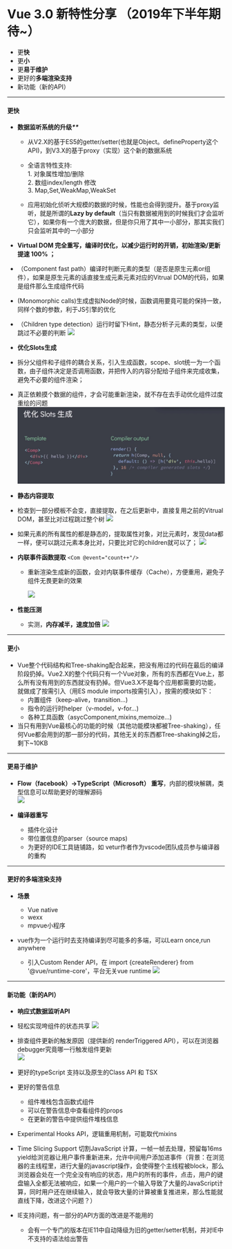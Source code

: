 # Vue 3.0 新特性分享  （2019年下半年期待~）

* 更**快**
* 更**小**
* 更**易于维护**
* 更好的**多端渲染支持**
* 新功能（新的API）

---

#### 更**快**

* **数据监听系统的升级**_**\*\***_

  * 从V2.X的基于ES5的getter/setter\(也就是Object。defineProperty这个API\)，到V3.X的基于proxy（实现）这个新的数据系统
  * 全语言特性支持:  
        1. 对象属性增加/删除  
        2. 数组index/length 修改  
        3. Map,Set,WeakMap,WeakSet

  * 应用初始化侦听大规模的数据的时候，性能也会得到提升。基于proxy监听，就是所谓的**Lazy by default**（当只有数据被用到的时候我们才会监听它），如果你有一个庞大的数据，但是你只用了其中一小部分，那其实我们只会监听其中的一小部分

* **Virtual DOM 完全重写，编译时优化，以减少运行时的开销，初始渲染/更新提速 100% ；**

* （Component fast path）编译时判断元素的类型（是否是原生元素or组件），如果是原生元素的话直接生成元素元素对应的Vitrual DOM的代码，如果是组件那么生成组件代码
* \(Monomorphic calls\)生成虚拟Node的时候，函数调用要竟可能的保持一致，同样个数的参数，利于JS引擎的优化
* （Children type detection）运行时留下Hint，静态分析子元素的类型，以便跳过不必要的判断
  ![](/assets/z1.png)

* **优化Slots生成**

* 拆分父组件和子组件的耦合关系，引入生成函数，scope、slot统一为一个函数，由子组件决定是否调用函数，并把传入的内容分配给子组件来完成收集，避免不必要的组件渲染；
* 真正依赖摸个数据的组件，才会可能重新渲染，就不存在去手动优化组件过度重绘的问题
  ![](/assets/z2.png)

* **静态内容提取**

* 检查到一部分模板不会变，直接提取，在之后更新中，直接复用之前的Vitrual DOM，甚至比对过程跳过整个树 
  ![](/assets/z3.png)
* 如果元素的所有属性的都是静态的，提取属性对象，对比元素时，发现data都一样，便可以跳过元素本身比对，只要比对它的children就可以了；
  ![](/assets/z4.png)

* **内联事件函数提取**   `<Com @event="count++"/>`

  * 重新渲染生成新的函数，会对内联事件缓存（Cache），方便重用，避免子组件无畏更新的效果

    ![](/assets/z.png)

* **性能压测**
  * 实测，**内存减半，速度加倍**
    ![](/assets/z6.png)

---

#### 更**小**

* Vue整个代码结构和Tree-shaking配合起来，把没有用过的代码在最后的编译阶段扔掉。Vue2.X的整个代码只有一个Vue对象，所有的东西都在Vue上，那么所有没有用到的东西就没有扔掉。但Vue3.X不是每个应用都需要的功能，就做成了按需引入（用ES module imports按需引入），按需的模块如下：
  * 内置组件（keep-alive，transition...\)
  * 指令的运行时helper（v-model，v-for...\)
  * 各种工具函数（asycComponent,mixins,memoize...\)
* 当只有用到Vue最核心的功能的时候（其他功能模块都被Tree-shaking），任何Vue都会用到的那一部分的代码，其他无关的东西都Tree-shaking掉之后，剩下~10KB 

---

#### 更**易于维护**

* **Flow（facebook）-&gt;TypeScript（Microsoft） 重写**，内部的模块解耦，类型信息可以帮助更好的理解源码  
  ![](/assets/z8.png)

* **编译器重写**

  * 插件化设计
  * 带位置信息的parser（source maps\)
  * 为更好的IDE工具链铺路，如 vetur作者作为vscode团队成员参与编译器的重构

---

#### 更好的**多端渲染支持**

* **场景**
  * Vue native
  * wexx
  * mpvue小程序

* vue作为一个运行时去支持编译到尽可能多的多端，可以Learn once,run anywhere
  * 引入Custom Render API，在 import {createRenderer} from '@vue/runtime-core'，平台无关vue runtime
    ![](/assets/z9.png)

---

#### 新功能（新的API）

* **响应式数据监听API**

* 轻松实现垮组件的状态共享
  ![](/assets/z10.png)

* 排查组件更新的触发原因（提供新的 renderTriggered API），可以在浏览器debugger究竟哪一行触发组件更新  
  ![](/assets/z11.png)

* 更好的typeScript 支持以及原生的Class API 和 TSX

* 更好的警告信息

  * 组件堆栈包含函数式组件
  * 可以在警告信息中查看组件的props
  * 在更新的警告中提供组件堆栈信息

* Experimental Hooks API，逻辑重用机制，可能取代mixins

* Time Slicing Support 切割JavaScript 计算，一帧一帧去处理，预留每16ms yield给浏览器让用户事件重新进来，允许中间用户添加进事件（背景：在浏览器的主线程里，进行大量的javascript操作，会使得整个主线程被block，那么浏览器会处在一个完全没有响应的状态，用户的所有的事件，点击，用户的键盘输入全都无法被响应，如果一个用户的一个输入导致了大量的JavaScript计算，同时用户还在继续输入，就会导致大量的计算被重复推进来，那么性能就直线下降，改进这个问题？）

* IE支持问题，有一部分的API方面的改进是不能用的

  * 会有一个专门的版本在IE11中自动降级为旧的getter/setter机制，并对IE中不支持的语法给出警告



